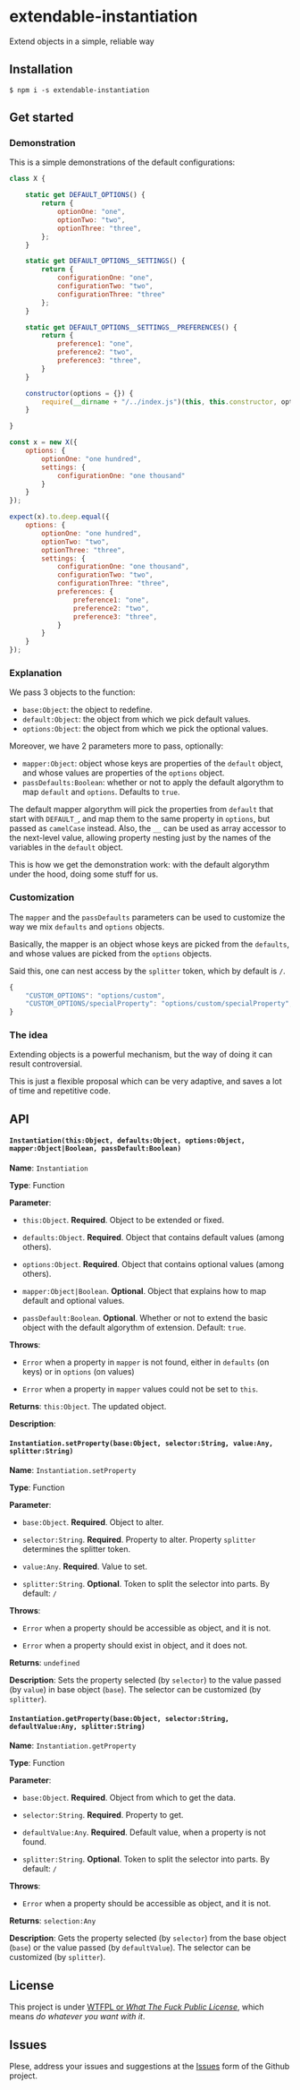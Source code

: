 # extendable-instantiation

Extend objects in a simple, reliable way

## Installation

`$ npm i -s extendable-instantiation`

## Get started

### Demonstration

This is a simple demonstrations of the default configurations:

```js
class X {

	static get DEFAULT_OPTIONS() {
		return {
			optionOne: "one",
			optionTwo: "two",
			optionThree: "three",
		};
	}

	static get DEFAULT_OPTIONS__SETTINGS() {
		return {
			configurationOne: "one",
			configurationTwo: "two",
			configurationThree: "three"
		};
	}

	static get DEFAULT_OPTIONS__SETTINGS__PREFERENCES() {
		return {
			preference1: "one",
			preference2: "two",
			preference3: "three",
		}
	}

	constructor(options = {}) {
		require(__dirname + "/../index.js")(this, this.constructor, options);
	}

}

const x = new X({
	options: {
		optionOne: "one hundred",
		settings: {
			configurationOne: "one thousand"
		}
	}
});

expect(x).to.deep.equal({
	options: {
		optionOne: "one hundred",
		optionTwo: "two",
		optionThree: "three",
		settings: {
			configurationOne: "one thousand",
			configurationTwo: "two",
			configurationThree: "three",
			preferences: {
				preference1: "one",
				preference2: "two",
				preference3: "three",
			}
		}
	}
});
```

### Explanation

We pass 3 objects to the function: 
  - `base:Object`: the object to redefine.
  - `default:Object`: the object from which we pick default values.
  - `options:Object`: the object from which we pick the optional values.

Moreover, we have 2 parameters more to pass, optionally:
  - `mapper:Object`: object whose keys are properties of the `default` object, and whose values are properties of the `options` object.
  - `passDefaults:Boolean`: whether or not to apply the default algorythm to map `default` and `options`. Defaults to `true`.

The default mapper algorythm will pick the properties from `default` that start with `DEFAULT_`, and map them to the same property in `options`, but passed as `camelCase` instead. Also, the `__` can be used as array accessor to the next-level value, allowing property nesting just by the names of the variables in the `default` object.

This is how we get the demonstration work: with the default algorythm under the hood, doing some stuff for us.

### Customization

The `mapper` and the `passDefaults` parameters can be used to customize the way we mix `defaults` and `options` objects.

Basically, the mapper is an object whose keys are picked from the `defaults`, and whose values are picked from the `options` objects.

Said this, one can nest access by the `splitter` token, which by default is `/`.

```js
{
	"CUSTOM_OPTIONS": "options/custom",
	"CUSTOM_OPTIONS/specialProperty": "options/custom/specialProperty",
}
```

### The idea

Extending objects is a powerful mechanism, but the way of doing it can result controversial.

This is just a flexible proposal which can be very adaptive, and saves a lot of time and repetitive code.

## API



#### `Instantiation(this:Object, defaults:Object, options:Object, mapper:Object|Boolean, passDefault:Boolean)`



**Name**:  `Instantiation`


**Type**:  Function


**Parameter**: 


  - `this:Object`. **Required**. Object to be extended or fixed. 


  - `defaults:Object`. **Required**. Object that contains default values (among others).


  - `options:Object`. **Required**. Object that contains optional values (among others).


  - `mapper:Object|Boolean`. **Optional**. Object that explains how to map default and optional values. 


  - `passDefault:Boolean`. **Optional**. Whether or not to extend the basic object with the default algorythm of extension. Default: `true`.


**Throws**:  


  - `Error` when a property in `mapper` is not found, either in `defaults` (on keys) or in `options` (on values)


  - `Error` when a property in `mapper` values could not be set to `this`.


**Returns**:  `this:Object`. The updated object.


**Description**:  





#### `Instantiation.setProperty(base:Object, selector:String, value:Any, splitter:String)`



**Name**:  `Instantiation.setProperty`


**Type**:  Function


**Parameter**: 


  - `base:Object`. **Required**. Object to alter.


  - `selector:String`. **Required**. Property to alter. Property `splitter` determines the splitter token.


  - `value:Any`. **Required**. Value to set.


  - `splitter:String`. **Optional**. Token to split the selector into parts. By default: `/`


**Throws**:  


  - `Error` when a property should be accessible as object, and it is not.


  - `Error` when a property should exist in object, and it does not.


**Returns**:  `undefined`


**Description**:  Sets the property selected (by `selector`) to the value passed (by `value`) in base object (`base`). The selector can be customized (by `splitter`).




#### `Instantiation.getProperty(base:Object, selector:String, defaultValue:Any, splitter:String)`



**Name**:  `Instantiation.getProperty`


**Type**:  Function


**Parameter**: 


  - `base:Object`. **Required**. Object from which to get the data.


  - `selector:String`. **Required**. Property to get.


  - `defaultValue:Any`. **Required**. Default value, when a property is not found.


  - `splitter:String`. **Optional**. Token to split the selector into parts. By default: `/`


**Throws**:  


  - `Error` when a property should be accessible as object, and it is not.


**Returns**:  `selection:Any`


**Description**:  Gets the property selected (by `selector`) from the base object (`base`) or the value passed (by `defaultValue`). The selector can be customized (by `splitter`).






## License

This project is under [WTFPL or *What The Fuck Public License*](), which means *do whatever you want with it*.

## Issues

Plese, address your issues and suggestions at the [Issues](#) form of the Github project.
